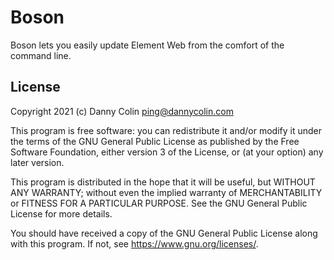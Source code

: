 # Boson

Boson lets you easily update Element Web from the comfort of the command line.

## License

Copyright 2021 (c) Danny Colin <ping@dannycolin.com>

This program is free software: you can redistribute it and/or modify it under the
terms of the GNU General Public License as published by the Free Software
Foundation, either version 3 of the License, or (at your option) any later
version.

This program is distributed in the hope that it will be useful, but WITHOUT ANY
WARRANTY; without even the implied warranty of MERCHANTABILITY or FITNESS FOR A
PARTICULAR PURPOSE. See the GNU General Public License for more details.

You should have received a copy of the GNU General Public License along with this
program. If not, see https://www.gnu.org/licenses/.
